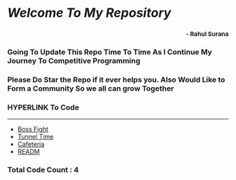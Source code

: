 # *Welcome To My Repository*
### <div style='text-align:right'><sub> - Rahul Surana</sub></div>
### Going To Update This Repo Time To Time As I Continue My Journey To Competitive Programming
### Please Do Star the Repo if it ever helps you. Also Would Like to Form a Community So we all can grow Together
### HYPERLINK To Code
***
-  [ Boss Fight ](./Boss%20Fight.cpp)
-  [ Tunnel Time ](./Tunnel%20Time.cpp)
-  [ Cafeteria ](./Cafeteria.cpp)
-  [ READM ](./README.md)

### Total Code Count : 4